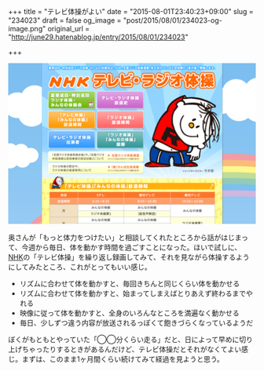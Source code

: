 +++
title = "テレビ体操がよい"
date = "2015-08-01T23:40:23+09:00"
slug = "234023"
draft = false
og_image = "post/2015/08/01/234023-og-image.png"
original_url = "http://june29.hatenablog.jp/entry/2015/08/01/234023"

+++

<p><span itemscope itemtype="http://schema.org/Photograph"><img src="/post/2015/08/01/234023-20150801232908.png" alt="f:id:june29:20150801232908p:plain" title="f:id:june29:20150801232908p:plain" class="hatena-fotolife" itemprop="image"></span></p>

<p>奥さんが「もっと体力をつけたい」と相談してくれたところから話がはじまって、今週から毎日、体を動かす時間を過ごすことになった。ほいで試しに、<a class="keyword" href="http://d.hatena.ne.jp/keyword/NHK">NHK</a>の「テレビ体操」を繰り返し録画してみて、それを見ながら体操するようにしてみたところ、これがとってもいい感じ。</p>

<ul>
<li>リズムに合わせて体を動かすと、毎回きちんと同じくらい体を動かせる</li>
<li>リズムに合わせて体を動かすと、始まってしまえばとりあえず終わるまでやれる</li>
<li>映像に従って体を動かすと、全身のいろんなところを満遍なく動かせる</li>
<li>毎日、少しずつ違う内容が放送されるっぽくて飽きづらくなっているようだ</li>
</ul>


<p>ぼくがもともとやっていた「◯◯分くらい走る」だと、日によって早めに切り上げちゃったりするときがあるんだけど、テレビ体操だとそれがなくてよい感じ。まずは、このまま1ヶ月間くらい続けてみて経過を見ようと思う。</p>
